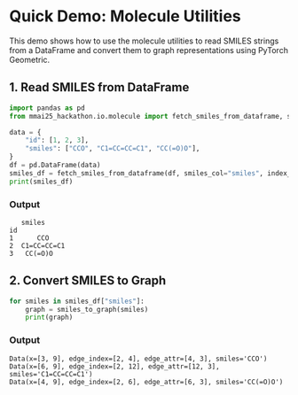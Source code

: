 # Quick Demo: Molecule Utilities

This demo shows how to use the molecule utilities to read SMILES strings from a DataFrame and convert them to graph representations using PyTorch Geometric.

## 1. Read SMILES from DataFrame

```python
import pandas as pd
from mmai25_hackathon.io.molecule import fetch_smiles_from_dataframe, smiles_to_graph

data = {
    "id": [1, 2, 3],
    "smiles": ["CCO", "C1=CC=CC=C1", "CC(=O)O"],
}
df = pd.DataFrame(data)
smiles_df = fetch_smiles_from_dataframe(df, smiles_col="smiles", index_col="id")
print(smiles_df)
```

### Output

```
   smiles
id        
1      CCO
2  C1=CC=CC=C1
3   CC(=O)O
```

## 2. Convert SMILES to Graph

```python
for smiles in smiles_df["smiles"]:
    graph = smiles_to_graph(smiles)
    print(graph)
```

### Output

```
Data(x=[3, 9], edge_index=[2, 4], edge_attr=[4, 3], smiles='CCO')
Data(x=[6, 9], edge_index=[2, 12], edge_attr=[12, 3], smiles='C1=CC=CC=C1')
Data(x=[4, 9], edge_index=[2, 6], edge_attr=[6, 3], smiles='CC(=O)O')
```

